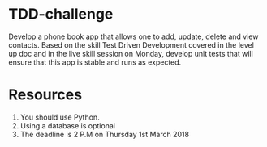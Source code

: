 # TDD-challenge
Develop a phone book app that allows one to add, update, delete and view contacts. Based on the skill Test Driven Development covered in the level up doc and in the live skill session on Monday, develop unit tests that will ensure that this app is stable and runs as expected.

# Resources
1. You should use Python.
2. Using a database is optional
3. The deadline is 2 P.M on Thursday 1st March 2018 
